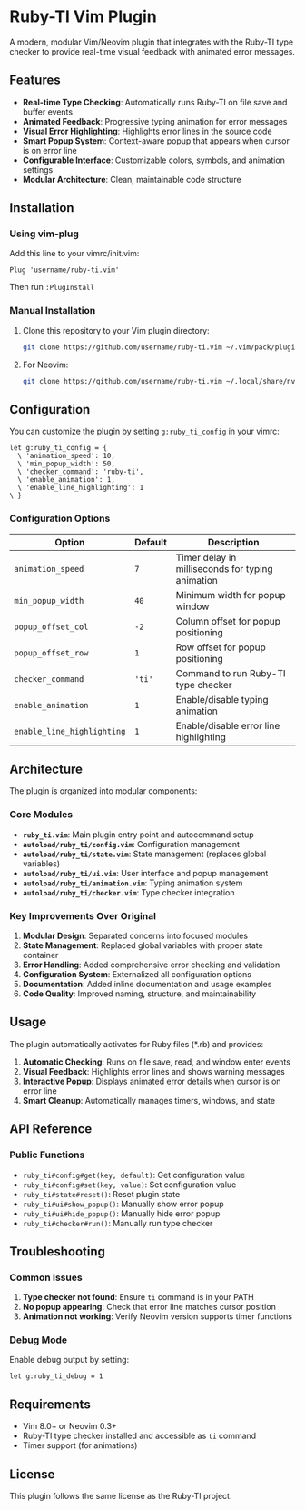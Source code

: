 # Ruby-TI Vim Plugin

A modern, modular Vim/Neovim plugin that integrates with the Ruby-TI type checker to provide real-time visual feedback with animated error messages.

## Features

- **Real-time Type Checking**: Automatically runs Ruby-TI on file save and buffer events
- **Animated Feedback**: Progressive typing animation for error messages
- **Visual Error Highlighting**: Highlights error lines in the source code
- **Smart Popup System**: Context-aware popup that appears when cursor is on error line
- **Configurable Interface**: Customizable colors, symbols, and animation settings
- **Modular Architecture**: Clean, maintainable code structure

## Installation

### Using vim-plug

Add this line to your vimrc/init.vim:

```vim
Plug 'username/ruby-ti.vim'
```

Then run `:PlugInstall`

### Manual Installation

1. Clone this repository to your Vim plugin directory:
   ```bash
   git clone https://github.com/username/ruby-ti.vim ~/.vim/pack/plugins/start/ruby-ti.vim
   ```

2. For Neovim:
   ```bash
   git clone https://github.com/username/ruby-ti.vim ~/.local/share/nvim/site/pack/plugins/start/ruby-ti.vim
   ```

## Configuration

You can customize the plugin by setting `g:ruby_ti_config` in your vimrc:

```vim
let g:ruby_ti_config = {
  \ 'animation_speed': 10,
  \ 'min_popup_width': 50,
  \ 'checker_command': 'ruby-ti',
  \ 'enable_animation': 1,
  \ 'enable_line_highlighting': 1
\ }
```

### Configuration Options

| Option | Default | Description |
|--------|---------|-------------|
| `animation_speed` | `7` | Timer delay in milliseconds for typing animation |
| `min_popup_width` | `40` | Minimum width for popup window |
| `popup_offset_col` | `-2` | Column offset for popup positioning |
| `popup_offset_row` | `1` | Row offset for popup positioning |
| `checker_command` | `'ti'` | Command to run Ruby-TI type checker |
| `enable_animation` | `1` | Enable/disable typing animation |
| `enable_line_highlighting` | `1` | Enable/disable error line highlighting |

## Architecture

The plugin is organized into modular components:

### Core Modules

- **`ruby_ti.vim`**: Main plugin entry point and autocommand setup
- **`autoload/ruby_ti/config.vim`**: Configuration management
- **`autoload/ruby_ti/state.vim`**: State management (replaces global variables)
- **`autoload/ruby_ti/ui.vim`**: User interface and popup management
- **`autoload/ruby_ti/animation.vim`**: Typing animation system
- **`autoload/ruby_ti/checker.vim`**: Type checker integration

### Key Improvements Over Original

1. **Modular Design**: Separated concerns into focused modules
2. **State Management**: Replaced global variables with proper state container
3. **Error Handling**: Added comprehensive error checking and validation
4. **Configuration System**: Externalized all configuration options
5. **Documentation**: Added inline documentation and usage examples
6. **Code Quality**: Improved naming, structure, and maintainability

## Usage

The plugin automatically activates for Ruby files (*.rb) and provides:

1. **Automatic Checking**: Runs on file save, read, and window enter events
2. **Visual Feedback**: Highlights error lines and shows warning messages
3. **Interactive Popup**: Displays animated error details when cursor is on error line
4. **Smart Cleanup**: Automatically manages timers, windows, and state

## API Reference

### Public Functions

- `ruby_ti#config#get(key, default)`: Get configuration value
- `ruby_ti#config#set(key, value)`: Set configuration value
- `ruby_ti#state#reset()`: Reset plugin state
- `ruby_ti#ui#show_popup()`: Manually show error popup
- `ruby_ti#ui#hide_popup()`: Manually hide error popup
- `ruby_ti#checker#run()`: Manually run type checker

## Troubleshooting

### Common Issues

1. **Type checker not found**: Ensure `ti` command is in your PATH
2. **No popup appearing**: Check that error line matches cursor position
3. **Animation not working**: Verify Neovim version supports timer functions

### Debug Mode

Enable debug output by setting:
```vim
let g:ruby_ti_debug = 1
```


## Requirements

- Vim 8.0+ or Neovim 0.3+
- Ruby-TI type checker installed and accessible as `ti` command
- Timer support (for animations)

## License

This plugin follows the same license as the Ruby-TI project.